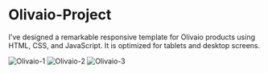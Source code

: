 # Olivaio-Project
I've designed a remarkable responsive template for Olivaio products using HTML, CSS, and JavaScript. It is optimized for tablets and desktop screens.

![Olivaio-1](https://github.com/qadirjaved1999/Olivaio-Project/assets/108120593/b085f144-f3ea-4d6a-8565-5d149781b9ff)
![Olivaio-2](https://github.com/qadirjaved1999/Olivaio-Project/assets/108120593/454bda9a-ee0a-4497-87aa-bc025444a424)
![Olivaio-3](https://github.com/qadirjaved1999/Olivaio-Project/assets/108120593/bdbb742e-143e-4160-9a12-63f8eb1e20da)
